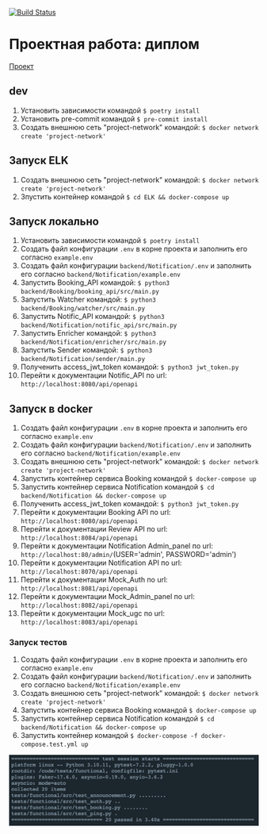 [![Build Status](https://github.com/GA10v/graduate_work/actions/workflows/checks.yml/badge.svg?branch=main)](https://github.com/GA10v/graduate_work/actions/workflows/checks.yml)

# Проектная работа: диплом

[Проект](https://github.com/GA10v/graduate_work)

## dev

1. Установить зависимости командой
   `$ poetry install`
2. Установить pre-commit командой
   `$ pre-commit install`
3. Создать внешнюю сеть "project-network" командой:
   `$ docker network create 'project-network'`

## Запуск ELK

1. Создать внешнюю сеть "project-network" командой:
   `$ docker network create 'project-network'`
2. Зпустить контейнер командой
   `$ cd ELK && docker-compose up`

## Запуск локально

1. Установить зависимости командой
   `$ poetry install`
2. Создать файл конфигурации `.env` в корне проекта и заполнить его согласно `example.env`
3. Создать файл конфигурации `backend/Notification/.env` и заполнить его согласно `backend/Notification/example.env`
4. Запустить Booking_API командой:
   `$ python3 backend/Booking/booking_api/src/main.py`
5. Запустить Watcher командой:
   `$ python3 backend/Booking/watcher/src/main.py`
6. Запустить Notific_API командой:
   `$ python3 backend/Notification/notific_api/src/main.py`
7. Запустить Enricher командой:
   `$ python3 backend/Notification/enricher/src/main.py`
8. Запустить Sender командой:
   `$ python3 backend/Notification/sender/main.py`
9. Полученить access_jwt_token командой:
   `$ python3 jwt_token.py`
10. Перейти к документации Notific_API по url: `http://localhost:8080/api/openapi`

## Запуск в docker

1. Создать файл конфигурации `.env` в корне проекта и заполнить его согласно `example.env`
2. Создать файл конфигурации `backend/Notification/.env` и заполнить его согласно `backend/Notification/example.env`
3. Создать внешнюю сеть "project-network" командой:
   `$ docker network create 'project-network'`
4. Запустить контейнер сервиса Booking командой
   `$ docker-compose up`
5. Запустить контейнер сервиса Notification командой
   `$ cd backend/Notification && docker-compose up`
6. Полученить access_jwt_token командой:
   `$ python3 jwt_token.py`
7. Перейти к документации Booking API по url: `http://localhost:8080/api/openapi`
8. Перейти к документации Review API по url: `http://localhost:8084/api/openapi`
9. Перейти к документации Notification Admin_panel по url: `http://localhost:80/admin/`(USER='admin', PASSWORD='admin')
10. Перейти к документации Notification API по url: `http://localhost:8070/api/openapi`
11. Перейти к документации Mock_Auth по url: `http://localhost:8081/api/openapi`
12. Перейти к документации Mock_Admin_panel по url: `http://localhost:8082/api/openapi`
13. Перейти к документации Mock_ugc по url: `http://localhost:8083/api/openapi`

### Запуск тестов

1. Создать файл конфигурации `.env` в корне проекта и заполнить его согласно `example.env`
2. Создать файл конфигурации `backend/Notification/.env` и заполнить его согласно `backend/Notification/example.env`
3. Создать внешнюю сеть "project-network" командой:
   `$ docker network create 'project-network'`
4. Запустить контейнер сервиса Booking командой
   `$ docker-compose up`
5. Запустить контейнер сервиса Notification командой
   `$ cd backend/Notification && docker-compose up`
6. Запустить контейнер командой
   `$ docker-compose -f docker-compose.test.yml up`

![](./docs/components/tests.png)
